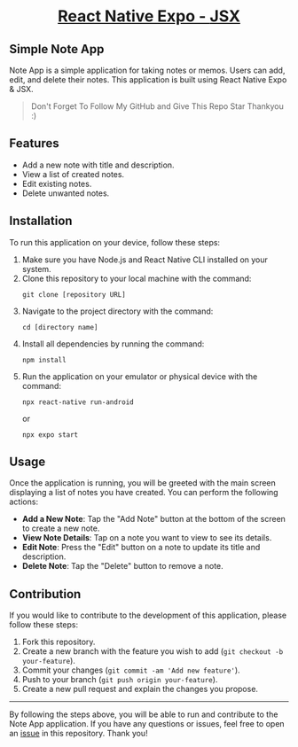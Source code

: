 <h1 align="center">
  <a href="https://expo.dev/">
     React Native Expo - 
  </a>
  <a href="https://legacy.reactjs.org/docs/introducing-jsx.html">
     JSX
  </a>
</h1>

## Simple Note App

Note App is a simple application for taking notes or memos. Users can add, edit, and delete their notes. This application is built using React Native Expo & JSX.
> Don't Forget To Follow My GitHub and Give This Repo Star Thankyou :)

## Features

- Add a new note with title and description.
- View a list of created notes.
- Edit existing notes.
- Delete unwanted notes.

## Installation

To run this application on your device, follow these steps:

1. Make sure you have Node.js and React Native CLI installed on your system.
2. Clone this repository to your local machine with the command:
   ```
   git clone [repository URL]
   ```
3. Navigate to the project directory with the command:
   ```
   cd [directory name]
   ```
4. Install all dependencies by running the command:
   ```
   npm install
   ```
5. Run the application on your emulator or physical device with the command:
   ```
   npx react-native run-android
   ```
   or
   ```
   npx expo start  
   ```

## Usage

Once the application is running, you will be greeted with the main screen displaying a list of notes you have created. You can perform the following actions:

- **Add a New Note**: Tap the "Add Note" button at the bottom of the screen to create a new note.
- **View Note Details**: Tap on a note you want to view to see its details.
- **Edit Note**: Press the "Edit" button on a note to update its title and description.
- **Delete Note**: Tap the "Delete" button to remove a note.

## Contribution

If you would like to contribute to the development of this application, please follow these steps:

1. Fork this repository.
2. Create a new branch with the feature you wish to add (`git checkout -b your-feature`).
3. Commit your changes (`git commit -am 'Add new feature'`).
4. Push to your branch (`git push origin your-feature`).
5. Create a new pull request and explain the changes you propose.


---

By following the steps above, you will be able to run and contribute to the Note App application. If you have any questions or issues, feel free to open an [issue](link-issue) in this repository. Thank you!


